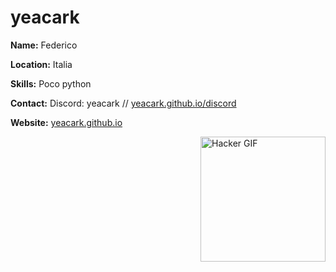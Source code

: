 # yeacark

**Name:** Federico

**Location:** Italia

**Skills:** Poco python

**Contact:** Discord: yeacark // [yeacark.github.io/discord](https://yeacark.github.io/discord)

**Website:** [yeacark.github.io](https://yeacark.github.io)

<img src="https://media.tenor.com/IvyuPtEfzhoAAAAC/matrix.gif" alt="Hacker GIF" align="right" height="200">
